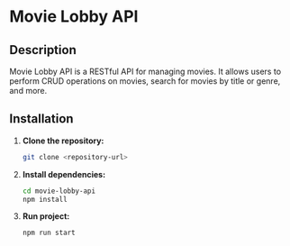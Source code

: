 # Movie Lobby API

## Description

Movie Lobby API is a RESTful API for managing movies. It allows users to perform CRUD operations on movies, search for movies by title or genre, and more.

## Installation

1. **Clone the repository:**
   
   ```bash
   git clone <repository-url>

2. **Install dependencies:**
   
   ```bash
   cd movie-lobby-api
   npm install
   
3. **Run project:**
   ```bash
   npm run start
   
